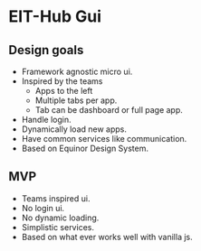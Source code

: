 EIT-Hub Gui
===========

Design goals
---
* Framework agnostic micro ui.
* Inspired by the teams
  * Apps to the left
  * Multiple tabs per app.
  * Tab can be dashboard or full page app.
* Handle login.
* Dynamically load new apps.
* Have common services like communication.
* Based on Equinor Design System.

MVP
---
* Teams inspired ui.
* No login ui.
* No dynamic loading.
* Simplistic services.
* Based on what ever works well with vanilla js.